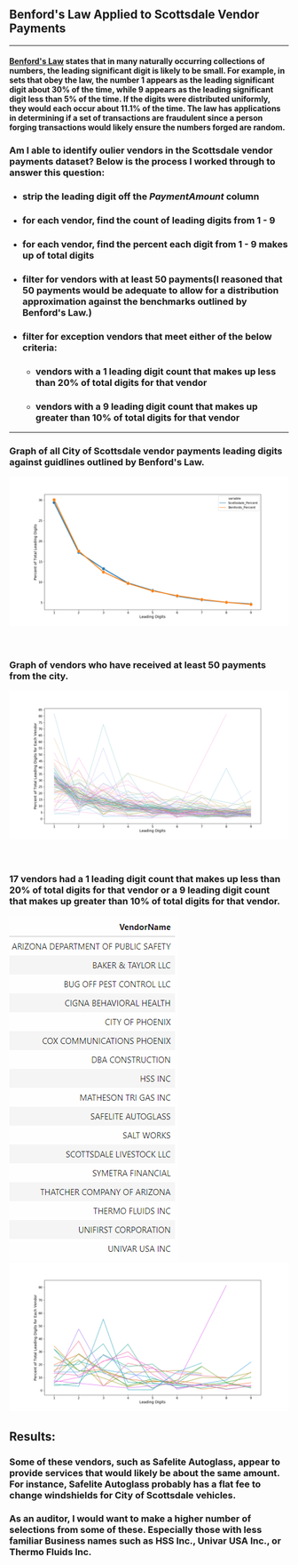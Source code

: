 ## Benford's Law Applied to Scottsdale Vendor Payments 
___
#### [Benford's Law](https://en.wikipedia.org/wiki/Benford's_law) states that in many naturally occurring collections of numbers, the leading significant digit is likely to be small. For example, in sets that obey the law, the number 1 appears as the leading significant digit about 30% of the time, while 9 appears as the leading significant digit less than 5% of the time. If the digits were distributed uniformly, they would each occur about 11.1% of the time.  The law has applications in determining if a set of transactions are fraudulent since a person forging transactions would likely ensure the numbers forged are random.


### Am I able to identify oulier vendors in the Scottsdale vendor payments dataset?  Below is the process I worked through to answer this question:
  + ### strip the leading digit off the *PaymentAmount* column
  + ### for each vendor, find the count of leading digits from 1 - 9  
  + ### for each vendor, find the percent each digit from 1 - 9 makes up of total digits
  + ### filter for vendors with at least 50 payments(I reasoned that 50 payments would be adequate to allow for a distribution approximation against the benchmarks outlined by Benford's Law.)
  + ### filter for exception vendors that meet either of the below criteria:
    + ### vendors with a 1 leading digit count that makes up less than 20% of total digits for that vendor
    + ### vendors with a 9 leading digit count that makes up greater than 10% of total digits for that vendor
___  

### Graph of all City of Scottsdale vendor payments leading digits against guidlines outlined by Benford's Law.

![](https://github.com/mrkjhsn/Vendor-Payments-City-of-Scottsdale/blob/master/visualizations/Benford's%20Law%20Graphed%20Against%20Scottsdale%20Vendor%20Payments.png)
<br/>
<br/>
<br/>
### Graph of vendors who have received at least 50 payments from the city.  
![](https://github.com/mrkjhsn/Vendor-Payments-City-of-Scottsdale/blob/master/visualizations/Leading%20Digit%20Frequencies%20for%20Vendors%20With%20At%20Least%2050%20Payments.png)
<br/>
<br/>
<br/>
### 17 vendors had a 1 leading digit count that makes up less than 20% of total digits for that vendor or a 9 leading digit count that makes up greater than 10% of total digits for that vendor.
![](https://github.com/mrkjhsn/Vendor-Payments-City-of-Scottsdale/blob/master/visualizations/Anomaly%20vendors%20-%20list.png)
![](https://github.com/mrkjhsn/Vendor-Payments-City-of-Scottsdale/blob/master/visualizations/Anomaly%20Vendors%20Based%20on%20Benford's%20Law.png)

## **Results:** 

### Some of these vendors, such as Safelite Autoglass, appear to provide services that would likely be about the same amount.  For instance, Safelite Autoglass probably has a flat fee to change windshields for City of Scottsdale vehicles.

### As an auditor, I would want to make a higher number of selections from some of these.  Especially those with less familiar Business names such as  HSS Inc., Univar USA Inc., or Thermo Fluids Inc.
